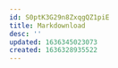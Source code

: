 ```yaml
---
id: S0ptK3G29n8ZxqgQZ1piE
title: Markdownload
desc: ''
updated: 1636345023073
created: 1636328935522
---
```



